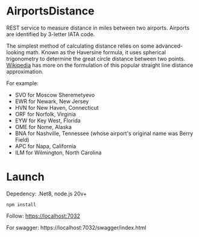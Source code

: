 # AirportsDistance
REST service to measure distance in miles between two airports. Airports are identified by 3-letter IATA code. 

The simplest method of calculating distance relies on some advanced-looking math.  Known as the Haversine formula, it uses spherical trigonometry to determine the great circle distance between two points. [Wikipedia](https://en.wikipedia.org/wiki/Haversine_formula)  has more on the formulation of this popular straight line distance approximation.

For example:
* SVO for Moscow Sheremetyevo
* EWR for Newark, New Jersey
* HVN for New Haven, Connecticut
* ORF for Norfolk, Virginia
* EYW for Key West, Florida
* OME for Nome, Alaska
* BNA for Nashville, Tennessee (whose airport's original name was Berry Field)
* APC for Napa, California
* ILM for Wilmington, North Carolina

# Launch
Depedency: .Net8, node.js 20v+

``` 
npm install
```
Follow: [https://localhost:7032](https://localhost:5173/)

For swagger: https://localhost:7032/swagger/index.html
